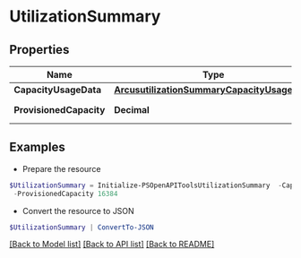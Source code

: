# UtilizationSummary
## Properties

Name | Type | Description | Notes
------------ | ------------- | ------------- | -------------
**CapacityUsageData** | [**ArcusutilizationSummaryCapacityUsageData**](ArcusutilizationSummaryCapacityUsageData.md) |  | [optional] 
**ProvisionedCapacity** | **Decimal** | Provisioned capacity | [optional] 

## Examples

- Prepare the resource
```powershell
$UtilizationSummary = Initialize-PSOpenAPIToolsUtilizationSummary  -CapacityUsageData null `
 -ProvisionedCapacity 16384
```

- Convert the resource to JSON
```powershell
$UtilizationSummary | ConvertTo-JSON
```

[[Back to Model list]](../README.md#documentation-for-models) [[Back to API list]](../README.md#documentation-for-api-endpoints) [[Back to README]](../README.md)

